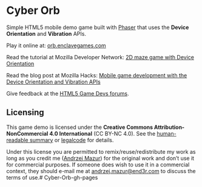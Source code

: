 # Cyber Orb

Simple HTML5 mobile demo game built with [Phaser](http://phaser.io/) that uses the **Device Orientation** and **Vibration** APIs.

Play it online at: [orb.enclavegames.com](http://orb.enclavegames.com)

Read the tutorial at Mozilla Developer Network: [2D maze game with Device Orientation](https://developer.mozilla.org/en-US/docs/Games/Workflows/HTML5_Gamedev_Phaser_Device_Orientation)

Read the blog post at Mozilla Hacks: [Mobile game development with the Device Orientation and Vibration APIs](https://hacks.mozilla.org/2015/04/mobile-game-development-with-the-device-orientation-and-vibration-apis/)

Give feedback at the [HTML5 Game Devs forums](http://www.html5gamedevs.com/topic/13722-cyber-orb-game-with-device-orientation-and-vibration-apis/).

## Licensing

This game demo is licensed under the **Creative Commons Attribution-NonCommercial 4.0 International** (CC BY-NC 4.0). See the [human-readable summary](http://creativecommons.org/licenses/by-nc/4.0/) or [legalcode](http://creativecommons.org/licenses/by-nc/4.0/legalcode) for details.

Under this license you are permitted to remix/reuse/redistribute my work as long as you credit me ([Andrzej Mazur](http://end3r.com/)) for the original work and don’t use it for commercial purposes. If someone does wish to use it in a commercial context, they should e-mail me at andrzej.mazur@end3r.com to discuss the terms of use.# Cyber-Orb-gh-pages
